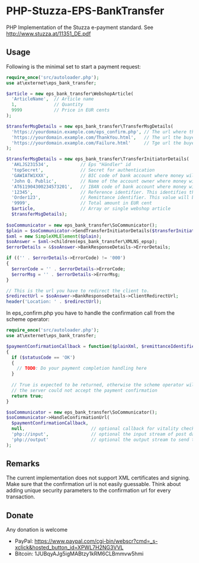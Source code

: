 PHP-Stuzza-EPS-BankTransfer
===========================

PHP Implementation of the Stuzza e-payment standard. See http://www.stuzza.at/11351_DE.pdf 

Usage
-----

Following is the minimal set to start a payment request:

```php
require_once('src/autoloader.php');
use at\externet\eps_bank_transfer;

$article = new eps_bank_transfer\WebshopArticle(
  'ArticleName',  // Article name
  1,              // Quantity
  9999            // Price in EUR cents
);

$transferMsgDetails = new eps_bank_transfer\TransferMsgDetails(
  'https://yourdomain.example.com/eps_confirm.php', // The url where the EPS scheme operator will call on payment
  'https://yourdomain.example.com/ThankYou.html',   // The url the buyer will be redirected on succesful payment
  'https://yourdomain.example.com/Failure.html'     // Tge url the buyer will be redirected on cancel or failure
);

$transferMsgDetails = new eps_bank_transfer\TransferInitiatorDetails(
  'AKLJS231534',            // Eps "Händler" id
  'topSecret',              // Secret for authentication
  'GAWIATW1XXX',            // BIC code of bank account where money will be sent to
  'John Q. Public',         // Name of the account owner where money will be sent to
  'AT611904300234573201',   // IBAN code of bank account where money will be sent to
  '12345',                  // Reference identifier. This identifies the payment message
  'Order123',               // Remittance identifier. This value will be returned on payment confirmation
  '9999',                   // Total amount in EUR cent
  $article,                 // Array or single webshop article
  $transferMsgDetails);
  
$soCommunicator = new eps_bank_transfer\SoCommunicator();
$plain = $soCommunicator->SendTransferInitiatorDetails($transferInitiatorDetails);
$xml = new SimpleXMLElement($plain);
$soAnswer = $xml->children(eps_bank_transfer\XMLNS_epsp);
$errorDetails = &$soAnswer->BankResponseDetails->ErrorDetails;

if (('' . $errorDetails->ErrorCode) != '000')
{
  $errorCode = '' . $errorDetails->ErrorCode;
  $errorMsg = '' . $errorDetails->ErrorMsg;
}

// This is the url you have to redirect the client to.
$redirectUrl = $soAnswer->BankResponseDetails->ClientRedirectUrl;
header('Location: ' . $redirectUrl);
```

In eps_confirm.php you have to handle the confirmation call from the scheme operator:

```php
require_once('src/autoloader.php');
use at\externet\eps_bank_transfer;

$paymentConfirmationCallback = function($plainXml, $remittanceIdentifier, $statusCode)
{
  if ($statusCode == 'OK')
  {
    // TODO: Do your payment completion handling here
  }
  
  // True is expected to be returned, otherwise the scheme operator will be informed that
  // the server could not accept the payment confirmation
  return true; 
}

$soCommunicator = new eps_bank_transfer\SoCommunicator();
$soCommunicator->HandleConfirmationUrl(
  $paymentConfirmationCallback,
  null,                         // optional callback for vitality check
  'php://input',                // optional the input stream of post data received by the server
  'php://output'                // optional the output stream to send to the scheme operator
);
```

Remarks
-------

The current implementation does not support XML certificates and signing. Make sure that the
confirmation url is not easily guessable. Think about adding unique security parameters to the
confirmation url for every transaction.

Donate
------

Any donation is welcome

* PayPal: https://www.paypal.com/cgi-bin/webscr?cmd=_s-xclick&hosted_button_id=XPWL7H2NG3VVL
* Bitcoin: 1JUBqyAJg5igMABtzy1kRM6CLBmmvw5hmi
